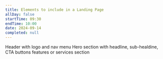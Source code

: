 ```yaml
---
title: Elements to include in a Landing Page
allDay: false
startTime: 09:30
endTime: 10:00
date: 2024-09-14
completed: null
---
```

Header with logo and nav menu
Hero section with headline, sub-healdine, CTA buttons 
features or services section
